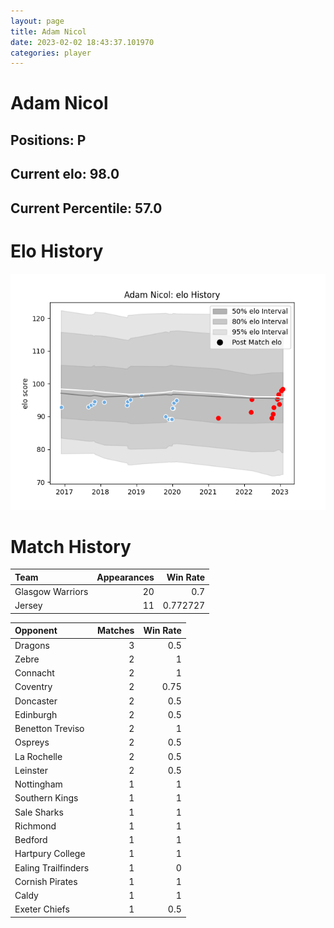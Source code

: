 ```yaml
---  
layout: page  
title: Adam Nicol  
date: 2023-02-02 18:43:37.101970  
categories: player  
---
```

# Adam Nicol

## Positions: P

## Current elo: 98.0

## Current Percentile: 57.0

# Elo History


![elo history](history_AdamNicol.png)
# Match History


| Team             |   Appearances |   Win Rate |
|:-----------------|--------------:|-----------:|
| Glasgow Warriors |            20 |   0.7      |
| Jersey           |            11 |   0.772727 |

| Opponent            |   Matches |   Win Rate |
|:--------------------|----------:|-----------:|
| Dragons             |         3 |       0.5  |
| Zebre               |         2 |       1    |
| Connacht            |         2 |       1    |
| Coventry            |         2 |       0.75 |
| Doncaster           |         2 |       0.5  |
| Edinburgh           |         2 |       0.5  |
| Benetton Treviso    |         2 |       1    |
| Ospreys             |         2 |       0.5  |
| La Rochelle         |         2 |       0.5  |
| Leinster            |         2 |       0.5  |
| Nottingham          |         1 |       1    |
| Southern Kings      |         1 |       1    |
| Sale Sharks         |         1 |       1    |
| Richmond            |         1 |       1    |
| Bedford             |         1 |       1    |
| Hartpury College    |         1 |       1    |
| Ealing Trailfinders |         1 |       0    |
| Cornish Pirates     |         1 |       1    |
| Caldy               |         1 |       1    |
| Exeter Chiefs       |         1 |       0.5  |